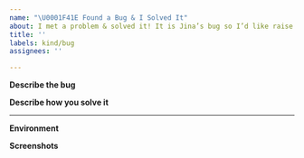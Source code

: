 ```yaml
---
name: "\U0001F41E Found a Bug & I Solved It"
about: I met a problem & solved it! It is Jina’s bug so I’d like raise others attention
title: ''
labels: kind/bug
assignees: ''

---
```


**Describe the bug**
<!-- A clear and concise description of what the bug is. -->

**Describe how you solve it**
<!-- copy past your code/pull request link -->

---

**Environment**
<!-- Run `jina --version-full` and copy paste the output here -->

**Screenshots**
<!-- If applicable, add screenshots to help explain your problem. -->
